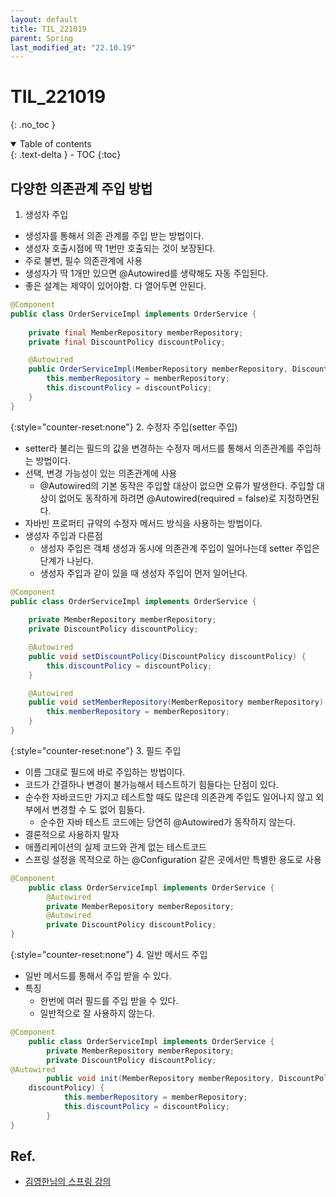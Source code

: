 ```yaml
---
layout: default
title: TIL_221019
parent: Spring
last_modified_at: "22.10.19"
---
```


# TIL_221019
{: .no_toc }

<details open markdown="block">
  <summary>
    Table of contents
  </summary>
  {: .text-delta }
- TOC
{:toc}
</details>

## 다양한 의존관계 주입 방법
1. 생성자 주입
- 생성자를 통해서 의존 관계를 주입 받는 방법이다.
- 생성자 호출시점에 딱 1번만 호출되는 것이 보장된다.
- 주로 <span class="bg-green-100">불변, 필수</span> 의존관계에 사용
- <span class="bg-green-100">생성자가 딱 1개만 있으면 @Autowired를 생략해도 자동 주입된다.</span>
- 좋은 설계는 제약이 있어야함. 다 열어두면 안된다.

```java
@Component
public class OrderServiceImpl implements OrderService {
    
    private final MemberRepository memberRepository;
    private final DiscountPolicy discountPolicy;

    @Autowired
    public OrderServiceImpl(MemberRepository memberRepository, DiscountPolicy discountPolicy) {
        this.memberRepository = memberRepository;
        this.discountPolicy = discountPolicy;
    }
}
```

{:style="counter-reset:none"}
2. 수정자 주입(setter 주입)
- setter라 불리는 필드의 값을 변경하는 수정자 메서드를 통해서 의존관계를 주입하는 방법이다.
- <span class="bg-green-100">선택, 변경</span> 가능성이 있는 의존관계에 사용
    - @Autowired의 기본 동작은 주입할 대상이 없으면 오류가 발생한다. 주입할 대상이 없어도 동작하게 하려면 @Autowired(required = false)로 지정하면된다.
- 자바빈 프로퍼티 규약의 수정자 메서드 방식을 사용하는 방법이다.
- 생성자 주입과 다른점
    - 생성자 주입은 객체 생성과 동시에 의존관계 주입이 일어나는데 setter 주입은 단계가 나뉜다.
    - 생성자 주입과 같이 있을 때 생성자 주입이 먼저 일어난다.

```java
@Component
public class OrderServiceImpl implements OrderService {
    
    private MemberRepository memberRepository;
    private DiscountPolicy discountPolicy;

    @Autowired
    public void setDiscountPolicy(DiscountPolicy discountPolicy) {
        this.discountPolicy = discountPolicy;
    }

    @Autowired
    public void setMemberRepository(MemberRepository memberRepository) {
        this.memberRepository = memberRepository;
    }
}
```

{:style="counter-reset:none"}
3. 필드 주입
- 이름 그대로 필드에 바로 주입하는 방법이다.
- 코드가 간결하나 변경이 불가능해서 테스트하기 힘들다는 단점이 있다.
- 순수한 자바코드만 가지고 테스트할 때도 많은데 의존관계 주입도 일어나지 않고 외부에서 변경할 수 도 없어 힘들다.
    - 순수한 자바 테스트 코드에는 당연히 @Autowired가 동작하지 않는다. 
- 결론적으로 사용하지 말자
- 애플리케이션의 실제 코드와 관계 없는 테스트코드
- 스프링 설정을 목적으로 하는 @Configuration 같은 곳에서만 특별한 용도로 사용

```java
@Component
    public class OrderServiceImpl implements OrderService {
        @Autowired
        private MemberRepository memberRepository;
        @Autowired
        private DiscountPolicy discountPolicy;
}
```

{:style="counter-reset:none"}
4. 일반 메서드 주입
- 일반 메서드를 통해서 주입 받을 수 있다. 
- 특징
    - 한번에 여러 필드를 주입 받을 수 있다.
    - 일반적으로 잘 사용하지 않는다.
    
```java
@Component
    public class OrderServiceImpl implements OrderService {
        private MemberRepository memberRepository;
        private DiscountPolicy discountPolicy;
@Autowired
        public void init(MemberRepository memberRepository, DiscountPolicy
    discountPolicy) {
            this.memberRepository = memberRepository;
            this.discountPolicy = discountPolicy;
        }
}
```

## Ref.
- <a href="https://www.inflearn.com/course/%EC%8A%A4%ED%94%84%EB%A7%81-%ED%95%B5%EC%8B%AC-%EC%9B%90%EB%A6%AC-%EA%B8%B0%EB%B3%B8%ED%8E%B8/dashboard">김영한님의 스프링 강의</a>
